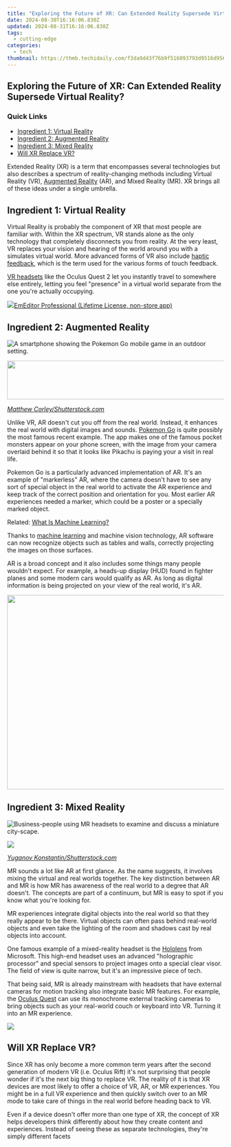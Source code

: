 ```yaml
---
title: "Exploring the Future of XR: Can Extended Reality Supersede Virtual Reality?"
date: 2024-08-30T16:16:06.830Z
updated: 2024-08-31T16:16:06.830Z
tags:
  - cutting-edge
categories:
  - tech
thumbnail: https://thmb.techidaily.com/f3da9d43f76b9f516093793d9516d9565ec88b7802cbf1d4cc94115fe3f93e52.png
---
```


## Exploring the Future of XR: Can Extended Reality Supersede Virtual Reality?

### Quick Links

* [Ingredient 1: Virtual Reality](https://win-solutions.techidaily.com/troubleshooting-lag-in-counter-strike-2-tips-for-smoother-gameplay/)
* [Ingredient 2: Augmented Reality](https://article-posts.techidaily.com/chucklecrafts-create-meme-delight/)
* [Ingredient 3: Mixed Reality](https://techidaily.com/complete-guide-to-hard-reset-your-realme-narzo-60x-5g-drfone-by-drfone-reset-android-reset-android/)
* [Will XR Replace VR?](https://facebook-record-videos.techidaily.com/updated-in-2024-channel-command-center-mastering-your-digital-domain/)

 Extended Reality (XR) is a term that encompasses several technologies but also describes a spectrum of reality-changing methods including Virtual Reality (VR), [Augmented Reality](https://article-knowledge.techidaily.com/2024-approved-elevate-your-entertainment-perfecting-the-art-of-using-netflixs-floating-window-feature/) (AR), and Mixed Reality (MR). XR brings all of these ideas under a single umbrella.

##  Ingredient 1: Virtual Reality

 Virtual Reality is probably the component of XR that most people are familiar with. Within the XR spectrum, VR stands alone as the only technology that completely disconnects you from reality. At the very least, VR replaces your vision and hearing of the world around you with a simulates virtual world. More advanced forms of VR also include [haptic feedback](https://instagram-video-files.techidaily.com/orientation-overhaul-instagrams-video-rotation-secret-for-2024/), which is the term used for the various forms of touch feedback.

[VR headsets](https://vp-tips.techidaily.com/visual-harmony-ios-and-macos-photoviewer-blend/) like the Oculus Quest 2 let you instantly travel to somewhere else entirely, letting you feel "presence" in a virtual world separate from the one you're actually occupying.

<!-- affiliate ads begin -->
<a href="https://shop.emeditor.com/order/checkout.php?PRODS=4631722&QTY=1&AFFILIATE=108875&CART=1"><img src="https://www.emeditor.com/wp-content/uploads/2023/05/frontpage2-2048x588.webp" border="0">EmEditor Professional (Lifetime License, non-store app)</a>
<!-- affiliate ads end -->
##  Ingredient 2: Augmented Reality

![A smartphone showing the Pokemon Go mobile game in an outdoor setting.](https://static1.howtogeekimages.com/wordpress/wp-content/uploads/2022/03/pokemon-go-augmented-reality.jpg) 

<!-- affiliate ads begin -->
<a href="https://natural-cycles.sjv.io/c/5597632/2072200/17885" target="_top" id="2072200"><img src="//a.impactradius-go.com/display-ad/17885-2072200" border="0" alt="" width="728" height="90"/></a><img height="0" width="0" src="https://imp.pxf.io/i/5597632/2072200/17885" style="position:absolute;visibility:hidden;" border="0" />
<!-- affiliate ads end -->
_[Matthew Corley/Shutterstock.com](https://www.shutterstock.com/image-photo/santa-cruz-california-july-12-2016-451598275)_

 Unlike VR, AR doesn't cut you off from the real world. Instead, it enhances the real world with digital images and sounds. [Pokemon Go](https://www.reviewgeek.com/75760/pokemon-go-developer-niantic-teases-smart-glasses/) is quite possibly the most famous recent example. The app makes one of the famous pocket monsters appear on your phone screen, with the image from your camera overlaid behind it so that it looks like Pikachu is paying your a visit in real life.

 Pokemon Go is a particularly advanced implementation of AR. It's an example of "markerless" AR, where the camera doesn't have to see any sort of special object in the real world to activate the AR experience and keep track of the correct position and orientation for you. Most earlier AR experiences needed a marker, which could be a poster or a specially marked object.

Related: [What Is Machine Learning?](https://some-tips.techidaily.com/new-unleash-creative-potential-the-ultimate-hdr-guide/) 

 Thanks to [machine learning](https://some-tips.techidaily.com/new-unleash-creative-potential-the-ultimate-hdr-guide/) and machine vision technology, AR software can now recognize objects such as tables and walls, correctly projecting the images on those surfaces.

 AR is a broad concept and it also includes some things many people wouldn't expect. For example, a heads-up display (HUD) found in fighter planes and some modern cars would qualify as AR. As long as digital information is being projected on your view of the real world, it's AR.

<!-- affiliate ads begin -->
<a href="https://ukaidot.sjv.io/c/5597632/1793234/19578" target="_top" id="1793234"><img src="//a.impactradius-go.com/display-ad/19578-1793234" border="0" alt="" width="678" height="452"/></a><img height="0" width="0" src="https://imp.pxf.io/i/5597632/1793234/19578" style="position:absolute;visibility:hidden;" border="0" />
<!-- affiliate ads end -->
##  Ingredient 3: Mixed Reality

![Business-people using MR headsets to examine and discuss a miniature city-scape.](https://static1.howtogeekimages.com/wordpress/wp-content/uploads/2022/03/mr-headsets-cityscape.jpg) 

<!-- affiliate ads begin -->
<a href="https://shop.mondly.com/affiliate.php?ACCOUNT=ATISTUDI&AFFILIATE=108875&PATH=https%3A%2F%2Fwww.mondly.com%3FAFFILIATE%3D108875%26RESOURCE%3D%2BBusiness%2B970x90%2B"><img src="https://secure.avangate.com/images/merchant/69c418c33ec2e1a4267fa9bb77fa1428/business-970x90.gif" border="0"></a>
<!-- affiliate ads end -->
_[Yuganov Konstantin/Shutterstock.com](https://www.shutterstock.com/image-photo/two-business-persons-developing-project-using-390162811)_

 MR sounds a lot like AR at first glance. As the name suggests, it involves mixing the virtual and real worlds together. The key distinction between AR and MR is how MR has awareness of the real world to a degree that AR doesn't. The concepts are part of a continuum, but MR is easy to spot if you know what you're looking for.

 MR experiences integrate digital objects into the real world so that they really appear to be there. Virtual objects can often pass behind real-world objects and even take the lighting of the room and shadows cast by real objects into account.

 One famous example of a mixed-reality headset is the [Hololens](https://www.reviewgeek.com/109033/microsoft-may-abandon-its-hololens-headset-despite-metaverse-push/) from Microsoft. This high-end headset uses an advanced "holographic processor" and special sensors to project images onto a special clear visor. The field of view is quite narrow, but it's an impressive piece of tech.

 That being said, MR is already mainstream with headsets that have external cameras for motion tracking also integrate basic MR features. For example, the [Oculus Quest](https://extra-guidance.techidaily.com/revolutionize-your-designs-incorporating-3d-text-psx-for-2024/) can use its monochrome external tracking cameras to bring objects such as your real-world couch or keyboard into VR. Turning it into an MR experience.

<!-- affiliate ads begin -->
<a href="https://estore.winxdvd.com/order/checkout.php?PRODS=12653853&QTY=1&AFFILIATE=108875&CART=1"><img src="https://secure.avangate.com/images/merchant/bcb41ccdc4363c6848a1d760f26c28a0/products/14_videoproc-converter-ai-box.png" border="0"></a>
<!-- affiliate ads end -->
##  Will XR Replace VR?

 Since XR has only become a more common term years after the second generation of modern VR (i.e. Oculus Rift) it's not surprising that people wonder if it's the next big thing to replace VR. The reality of it is that XR devices are most likely to offer a choice of VR, AR, or MR experiences. You might be in a full VR experience and then quickly switch over to an MR mode to take care of things in the real world before heading back to VR.

 Even if a device doesn't offer more than one type of XR, the concept of XR helps developers think differently about how they create content and experiences. Instead of seeing these as separate technologies, they're simply different facets

<ins class="adsbygoogle"
     style="display:block"
     data-ad-format="autorelaxed"
     data-ad-client="ca-pub-7571918770474297"
     data-ad-slot="1223367746"></ins>



<ins class="adsbygoogle"
     style="display:block"
     data-ad-client="ca-pub-7571918770474297"
     data-ad-slot="8358498916"
     data-ad-format="auto"
     data-full-width-responsive="true"></ins>


